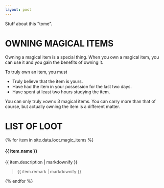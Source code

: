 ```yaml
---
layout: post
---
```


Stuff about this "tome".

OWNING MAGICAL ITEMS
====================

Owning a magical item is a special thing.
When you own a magical item, you can use it and you gain the benefits of
owning it.

To truly own an item, you must 

* Truly believe that the item is yours.
* Have had the item in your possession for the last two days.
* Have spent at least two hours studying the item.


You can only truly »own« 3 magical items. You can carry more than
that of course, but actually owning the item is a different matter.


LIST OF LOOT
============

{% for item in site.data.loot.magic_items %}

#### {{ item.name }}

{{ item.description | markdownify }}
<blockquote>
{{ item.remark | markdownify }}
</blockquote>

{% endfor %}
